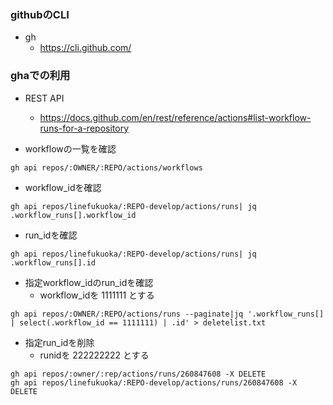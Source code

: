 ### githubのCLI
* gh
    * https://cli.github.com/

### ghaでの利用

* REST API
    * https://docs.github.com/en/rest/reference/actions#list-workflow-runs-for-a-repository

* workflowの一覧を確認

```
gh api repos/:OWNER/:REPO/actions/workflows
```

* workflow_idを確認

```
gh api repos/linefukuoka/:REPO-develop/actions/runs| jq .workflow_runs[].workflow_id
```

* run_idを確認

```
gh api repos/linefukuoka/:REPO-develop/actions/runs| jq .workflow_runs[].id
```

* 指定workflow_idのrun_idを確認
    * workflow_idを 1111111 とする
```
gh api repos/:OWNER/:REPO/actions/runs --paginate|jq '.workflow_runs[] | select(.workflow_id == 1111111) | .id' > deletelist.txt
```

* 指定run_idを削除
    * runidを 222222222 とする

```
gh api repos/:owner/:rep/actions/runs/260847608 -X DELETE
gh api repos/linefukuoka/:REPO-develop/actions/runs/260847608 -X DELETE
```
